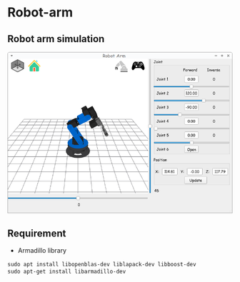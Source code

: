 # Robot-arm
## Robot arm simulation
![image](https://github.com/iron-kang/Robot-arm/blob/main/images/robot-arm-1.png)

## Requirement
* Armadillo library
```shell=
sudo apt install libopenblas-dev liblapack-dev libboost-dev
sudo apt-get install libarmadillo-dev
```
